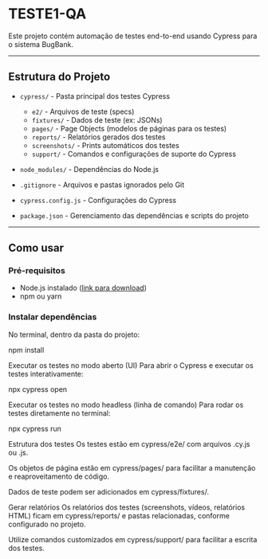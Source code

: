 # TESTE1-QA

Este projeto contém automação de testes end-to-end usando Cypress para o sistema BugBank.

---

## Estrutura do Projeto

- `cypress/` - Pasta principal dos testes Cypress  
  - `e2/` - Arquivos de teste (specs)  
  - `fixtures/` - Dados de teste (ex: JSONs)  
  - `pages/` - Page Objects (modelos de páginas para os testes)  
  - `reports/` - Relatórios gerados dos testes  
  - `screenshots/` - Prints automáticos dos testes  
  - `support/` - Comandos e configurações de suporte do Cypress  

- `node_modules/` - Dependências do Node.js  

- `.gitignore` - Arquivos e pastas ignorados pelo Git  

- `cypress.config.js` - Configurações do Cypress  

- `package.json` - Gerenciamento das dependências e scripts do projeto  

---

## Como usar

### Pré-requisitos

- Node.js instalado ([link para download](https://nodejs.org/))  
- npm ou yarn  

### Instalar dependências

No terminal, dentro da pasta do projeto:

npm install

Executar os testes no modo aberto (UI)
Para abrir o Cypress e executar os testes interativamente:

npx cypress open

Executar os testes no modo headless (linha de comando)
Para rodar os testes diretamente no terminal:

npx cypress run

Estrutura dos testes
Os testes estão em cypress/e2e/ com arquivos .cy.js ou .js.

Os objetos de página estão em cypress/pages/ para facilitar a manutenção e reaproveitamento de código.

Dados de teste podem ser adicionados em cypress/fixtures/.

Gerar relatórios
Os relatórios dos testes (screenshots, vídeos, relatórios HTML) ficam em cypress/reports/ e pastas relacionadas, conforme configurado no projeto.

Utilize comandos customizados em cypress/support/ para facilitar a escrita dos testes.